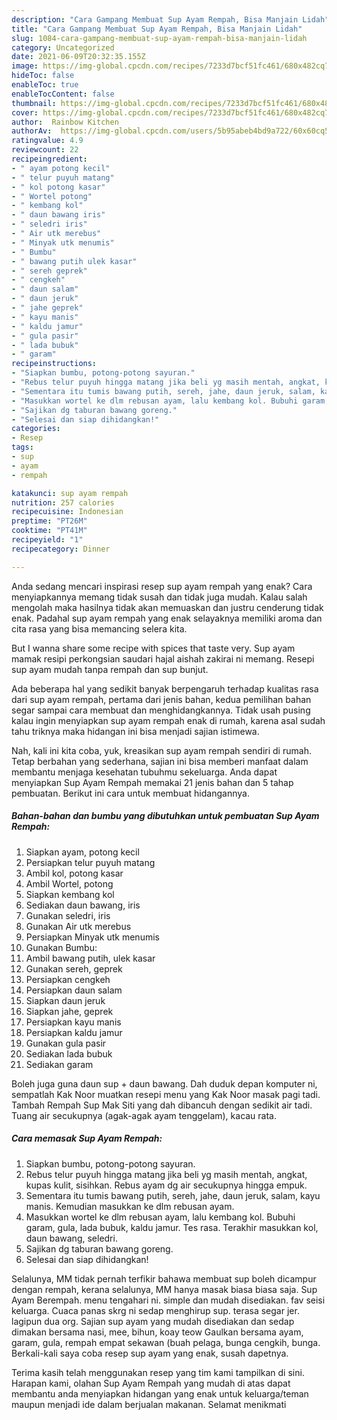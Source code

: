 ```yaml
---
description: "Cara Gampang Membuat Sup Ayam Rempah, Bisa Manjain Lidah"
title: "Cara Gampang Membuat Sup Ayam Rempah, Bisa Manjain Lidah"
slug: 1084-cara-gampang-membuat-sup-ayam-rempah-bisa-manjain-lidah
category: Uncategorized
date: 2021-06-09T20:32:35.155Z
image: https://img-global.cpcdn.com/recipes/7233d7bcf51fc461/680x482cq70/sup-ayam-rempah-foto-resep-utama.jpg
hideToc: false
enableToc: true
enableTocContent: false
thumbnail: https://img-global.cpcdn.com/recipes/7233d7bcf51fc461/680x482cq70/sup-ayam-rempah-foto-resep-utama.jpg
cover: https://img-global.cpcdn.com/recipes/7233d7bcf51fc461/680x482cq70/sup-ayam-rempah-foto-resep-utama.jpg
author:  Rainbow Kitchen
authorAv:  https://img-global.cpcdn.com/users/5b95abeb4bd9a722/60x60cq50/avatar.jpg
ratingvalue: 4.9
reviewcount: 22
recipeingredient:
- " ayam potong kecil"
- " telur puyuh matang"
- " kol potong kasar"
- " Wortel potong"
- " kembang kol"
- " daun bawang iris"
- " seledri iris"
- " Air utk merebus"
- " Minyak utk menumis"
- " Bumbu"
- " bawang putih ulek kasar"
- " sereh geprek"
- " cengkeh"
- " daun salam"
- " daun jeruk"
- " jahe geprek"
- " kayu manis"
- " kaldu jamur"
- " gula pasir"
- " lada bubuk"
- " garam"
recipeinstructions:
- "Siapkan bumbu, potong-potong sayuran."
- "Rebus telur puyuh hingga matang jika beli yg masih mentah, angkat, kupas kulit, sisihkan. Rebus ayam dg air secukupnya hingga empuk."
- "Sementara itu tumis bawang putih, sereh, jahe, daun jeruk, salam, kayu manis. Kemudian masukkan ke dlm rebusan ayam."
- "Masukkan wortel ke dlm rebusan ayam, lalu kembang kol. Bubuhi garam, gula, lada bubuk, kaldu jamur. Tes rasa. Terakhir masukkan kol, daun bawang, seledri."
- "Sajikan dg taburan bawang goreng."
- "Selesai dan siap dihidangkan!"
categories:
- Resep
tags:
- sup
- ayam
- rempah

katakunci: sup ayam rempah 
nutrition: 257 calories
recipecuisine: Indonesian
preptime: "PT26M"
cooktime: "PT41M"
recipeyield: "1"
recipecategory: Dinner

---
```



Anda sedang mencari inspirasi resep sup ayam rempah yang enak? Cara menyiapkannya memang tidak susah dan tidak juga mudah. Kalau salah mengolah maka hasilnya tidak akan memuaskan dan justru cenderung tidak enak. Padahal sup ayam rempah yang enak selayaknya memiliki aroma dan cita rasa yang bisa memancing selera kita.


But I wanna share some recipe with spices that taste very. Sup ayam mamak resipi perkongsian saudari hajal aishah zakirai ni memang. Resepi sup ayam mudah tanpa rempah dan sup bunjut.

Ada beberapa hal yang sedikit banyak berpengaruh terhadap kualitas rasa dari sup ayam rempah, pertama dari jenis bahan, kedua pemilihan bahan segar sampai cara membuat dan menghidangkannya. Tidak usah pusing kalau ingin menyiapkan sup ayam rempah enak di rumah, karena asal sudah tahu triknya maka hidangan ini bisa menjadi sajian istimewa.


Nah, kali ini kita coba, yuk, kreasikan sup ayam rempah sendiri di rumah. Tetap berbahan yang sederhana, sajian ini bisa memberi manfaat dalam membantu menjaga kesehatan tubuhmu sekeluarga. Anda dapat menyiapkan Sup Ayam Rempah memakai 21 jenis bahan dan 5 tahap pembuatan. Berikut ini cara untuk membuat hidangannya.

<!--inarticleads1-->

##### Bahan-bahan dan bumbu yang dibutuhkan untuk pembuatan Sup Ayam Rempah:

1. Siapkan  ayam, potong kecil
1. Persiapkan  telur puyuh matang
1. Ambil  kol, potong kasar
1. Ambil  Wortel, potong
1. Siapkan  kembang kol
1. Sediakan  daun bawang, iris
1. Gunakan  seledri, iris
1. Gunakan  Air utk merebus
1. Persiapkan  Minyak utk menumis
1. Gunakan  Bumbu:
1. Ambil  bawang putih, ulek kasar
1. Gunakan  sereh, geprek
1. Persiapkan  cengkeh
1. Persiapkan  daun salam
1. Siapkan  daun jeruk
1. Siapkan  jahe, geprek
1. Persiapkan  kayu manis
1. Persiapkan  kaldu jamur
1. Gunakan  gula pasir
1. Sediakan  lada bubuk
1. Sediakan  garam


Boleh juga guna daun sup + daun bawang. Dah duduk depan komputer ni, sempatlah Kak Noor muatkan resepi menu yang Kak Noor masak pagi tadi. Tambah Rempah Sup Mak Siti yang dah dibancuh dengan sedikit air tadi. Tuang air secukupnya (agak-agak ayam tenggelam), kacau rata. 

<!--inarticleads2-->

##### Cara memasak Sup Ayam Rempah:

1. Siapkan bumbu, potong-potong sayuran.
1. Rebus telur puyuh hingga matang jika beli yg masih mentah, angkat, kupas kulit, sisihkan. Rebus ayam dg air secukupnya hingga empuk.
1. Sementara itu tumis bawang putih, sereh, jahe, daun jeruk, salam, kayu manis. Kemudian masukkan ke dlm rebusan ayam.
1. Masukkan wortel ke dlm rebusan ayam, lalu kembang kol. Bubuhi garam, gula, lada bubuk, kaldu jamur. Tes rasa. Terakhir masukkan kol, daun bawang, seledri.
1. Sajikan dg taburan bawang goreng.
1. Selesai dan siap dihidangkan!

Selalunya, MM tidak pernah terfikir bahawa membuat sup boleh dicampur dengan rempah, kerana selalunya, MM hanya masak biasa biasa saja. Sup Ayam Berempah. menu tengahari ni. simple dan mudah disediakan. fav seisi keluarga. Cuaca panas skrg ni sedap menghirup sup. terasa segar jer. lagipun dua org. Sajian sup ayam yang mudah disediakan dan sedap dimakan bersama nasi, mee, bihun, koay teow Gaulkan bersama ayam, garam, gula, rempah empat sekawan (buah pelaga, bunga cengkih, bunga. Berkali-kali saya coba resep sup ayam yang enak, susah dapetnya. 

Terima kasih telah menggunakan resep yang tim kami tampilkan di sini. Harapan kami, olahan Sup Ayam Rempah yang mudah di atas dapat membantu anda menyiapkan hidangan yang enak untuk keluarga/teman maupun menjadi ide dalam berjualan makanan. Selamat menikmati
